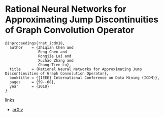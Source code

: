 #  Rational Neural Networks for Approximating Jump Discontinuities of Graph Convolution Operator

```
@inproceedings{rnet_icdm18,
  author    = {Zhiqian Chen and
               Feng Chen and
               Rongjie Lai and
               Xuchao Zhang and
               Chang-Tien Lu},
  title     = {Rational Neural Networks for Approximating Jump Discontinuities of Graph Convolution Operator},
  booktitle = {{IEEE} International Conference on Data Mining (ICDM)},
  pages     = {59--68},
  year      = {2018}
}
```

links
- [arXiv](https://arxiv.org/abs/1808.10073)
